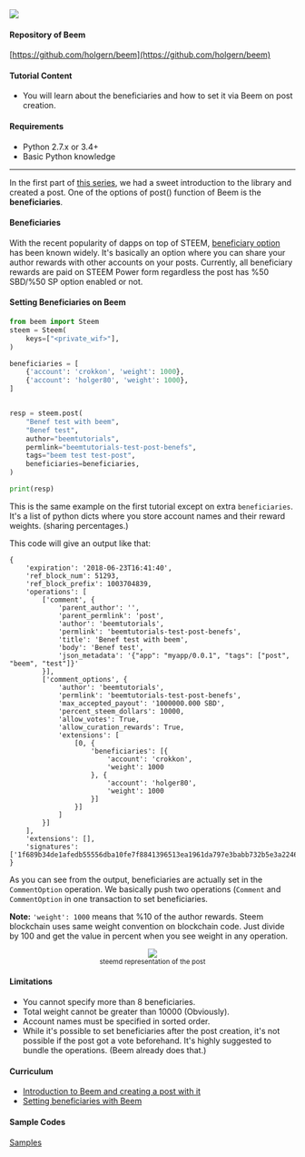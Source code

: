 <img src="https://steemitimages.com/0x0/https://cdn.utopian.io/posts/d563a408c062506aed88befbe7781399184fbeem-logo.png">

#### Repository of Beem
[https://github.com/holgern/beem](https://github.com/holgern/beem)    

#### Tutorial Content

- You will learn about the beneficiaries and how to set it via Beem on post creation.

#### Requirements

- Python 2.7.x or 3.4+
- Basic Python knowledge

***

In the first part of [this series](/@emrebeyler/beem-tutorials-1-introduction-to-beem-and-creating-a-post-with-it), we had a sweet introduction to the library and created a post. One of the options of post() function of Beem is the **beneficiaries**.

#### Beneficiaries

With the recent popularity of dapps on top of STEEM, [beneficiary option](https://github.com/steemit/steem/issues/773) has been known widely. It's basically an option where you can share your author rewards with other accounts on your posts. Currently, all beneficiary rewards are paid on STEEM Power form regardless the post has %50 SBD/%50 SP option enabled or not.

#### Setting Beneficiaries on Beem

```python
from beem import Steem
steem = Steem(
    keys=["<private_wif>"],
)

beneficiaries = [
    {'account': 'crokkon', 'weight': 1000},
    {'account': 'holger80', 'weight': 1000},
]


resp = steem.post(
    "Benef test with beem",
    "Benef test",
    author="beemtutorials",
    permlink="beemtutorials-test-post-benefs",
    tags="beem test test-post",
    beneficiaries=beneficiaries,
)

print(resp)
```

This is the same example on the first tutorial except on extra ```beneficiaries```. It's a list of python dicts where you store account names and their reward weights. (sharing percentages.)

This code will give an output like that:

```
{
    'expiration': '2018-06-23T16:41:40',
    'ref_block_num': 51293,
    'ref_block_prefix': 1003704839,
    'operations': [
        ['comment', {
            'parent_author': '',
            'parent_permlink': 'post',
            'author': 'beemtutorials',
            'permlink': 'beemtutorials-test-post-benefs',
            'title': 'Benef test with beem',
            'body': 'Benef test',
            'json_metadata': '{"app": "myapp/0.0.1", "tags": ["post", "beem", "test"]}'
        }],
        ['comment_options', {
            'author': 'beemtutorials',
            'permlink': 'beemtutorials-test-post-benefs',
            'max_accepted_payout': '1000000.000 SBD',
            'percent_steem_dollars': 10000,
            'allow_votes': True,
            'allow_curation_rewards': True,
            'extensions': [
                [0, {
                    'beneficiaries': [{
                        'account': 'crokkon',
                        'weight': 1000
                    }, {
                        'account': 'holger80',
                        'weight': 1000
                    }]
                }]
            ]
        }]
    ],
    'extensions': [],
    'signatures': ['1f689b34de1afedb55556dba10fe7f8841396513ea1961da797e3babb732b5e3a22465a23ff3d77d231a563cc7731d224480b67e1d4d0036b4d94214f7ef701683']
}
```

As you can see from the output, beneficiaries are actually set in the ```CommentOption``` operation. We basically push two operations (```Comment``` and ```CommentOption``` in one transaction to set beneficiaries. 

**Note:** ```'weight': 1000``` means that %10 of the author rewards. Steem blockchain uses same weight convention on blockchain code. Just divide by 100 and get the value in percent when you see weight in any operation.

<center><img src="https://cdn.steemitimages.com/DQmTJhACJszmSbb15VaaU2rExopefKAhoiFJswvj6pFUND3/Screen%20Shot%202018-06-23%20at%207.56.57%20PM.png"></center>

<center><sup>steemd representation of the post</sup></center>


#### Limitations

- You cannot specify more than 8 beneficiaries.
- Total weight cannot be greater than 10000 (Obviously).
- Account names must be specified in sorted order.
- While it's possible to set beneficiaries after the post creation, it's not possible if the post got a vote beforehand. It's highly suggested to bundle the operations. (Beem already does that.)


#### Curriculum

- [Introduction to Beem and creating a post with it](/@emrebeyler/beem-tutorials-1-introduction-to-beem-and-creating-a-post-with-it)
- [Setting beneficiaries with Beem](/@emrebeyler-beem-tutorials-2-setting-beneficiaries=with-beem)

#### Sample Codes

[Samples](https://github.com/emre/beem_tutorials/tree/master/02_Beneficiaries/samples)




